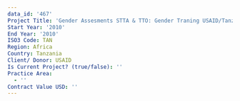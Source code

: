 ```yaml
---
data_id: '467'
Project Title: 'Gender Assesments STTA & TTO: Gender Traning USAID/Tanzania:  (TDY 88)'
Start Year: '2010'
End Year: '2010'
ISO3 Code: TAN
Region: Africa
Country: Tanzania
Client/ Donor: USAID
Is Current Project? (true/false): ''
Practice Area:
  - ''
Contract Value USD: ''
---
```

